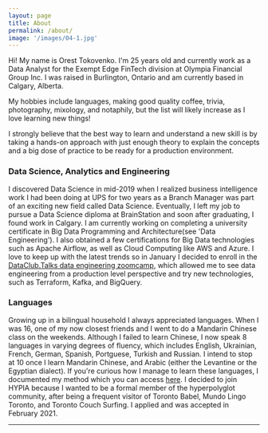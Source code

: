 ```yaml
---
layout: page
title: About
permalink: /about/
image: '/images/04-1.jpg'
---
```


Hi! My name is Orest Tokovenko. I'm 25 years old and currently work as a Data Analyst for the Exempt Edge FinTech division at Olympia Financial Group Inc. I was raised in Burlington, Ontario and am currently based in Calgary, Alberta.

My hobbies include languages, making good quality coffee, trivia, photography, mixology, and notaphily, but the list will likely increase as I love learning new things!

I strongly believe that the best way to learn and understand a new skill is by taking a hands-on approach with just enough theory to explain the concepts and a big dose of practice to be ready for a production environment.

### Data Science, Analytics and Engineering

I discovered Data Science in mid-2019 when I realized business intelligence work I had been doing at UPS for two years as a Branch Manager was part of an exciting new field called Data Science. Eventually, I left my job to pursue a Data Science diploma at BrainStation and soon after graduating, I found work in Calgary. I am currently working on completing a university certificate in Big Data Programming and Architecture(see 'Data Engineering'). I also obtained a few certifications for Big Data technologies such as Apache Airflow, as well as Cloud Computing like AWS and Azure. I love to keep up with the latest trends so in January I decided to enroll in the  [DataClub.Talks data engineering zoomcamp](https://github.com/DataTalksClub/data-engineering-zoomcamp), which allowed me to see data engineering from a production level perspective and try new technologies, such as Terraform, Kafka, and BigQuery.

### Languages

Growing up in a bilingual household I always appreciated languages. When I was 16, one of my now closest friends and I went to do a Mandarin Chinese class on the weekends. Although I failed to learn Chinese, I now speak 8 languages in varying degrees of fluency, which includes English, Ukrainian, French, German, Spanish, Portguese, Turkish and Russian. I intend to stop at 10 once I learn Mandarin Chinese, and Arabic (either the Levantine or the Egyptian dialect). If you're curious how I manage to learn these languages, I documented my method which you can access [here](https://github.com/oresttokovenko/Guide-How-I-Learn-Languages). I decided to join HYPIA because I wanted to be a formal member of the hyperpolyglot community, after being a frequent visitor of Toronto Babel, Mundo Lingo Toronto, and Toronto Couch Surfing. I applied and was accepted in February 2021.

[//]: # (Below is a video of me interviewing the Founder of [HYPIA]&#40;https://www.polyglotassociation.org&#41;.)

[//]: # (<p><iframe width="560" height="315" src="https://www.youtube.com/embed/C1Tp6dTMfkY" title="YouTube video player" frameborder="0" allow="accelerometer; autoplay; clipboard-write; encrypted-media; gyroscope; picture-in-picture" allowfullscreen></iframe></p>)

[//]: # ()
[//]: # (&#40;_the above video is a placeholder_&#41; )


***